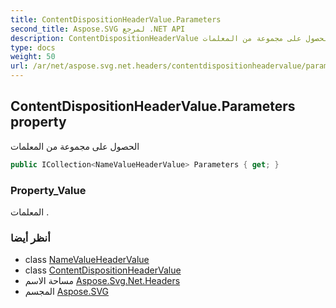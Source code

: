 ```yaml
---
title: ContentDispositionHeaderValue.Parameters
second_title: Aspose.SVG لمرجع .NET API
description: ContentDispositionHeaderValue ملكية. الحصول على مجموعة من المعلمات
type: docs
weight: 50
url: /ar/net/aspose.svg.net.headers/contentdispositionheadervalue/parameters/
---
```

## ContentDispositionHeaderValue.Parameters property

الحصول على مجموعة من المعلمات

```csharp
public ICollection<NameValueHeaderValue> Parameters { get; }
```

### Property_Value

المعلمات .

### أنظر أيضا

* class [NameValueHeaderValue](../../namevalueheadervalue/)
* class [ContentDispositionHeaderValue](../)
* مساحة الاسم [Aspose.Svg.Net.Headers](../../contentdispositionheadervalue/)
* المجسم [Aspose.SVG](../../../)


